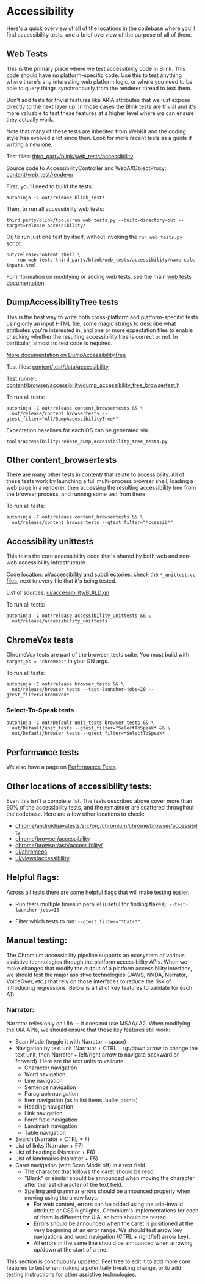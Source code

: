 # Accessibility

Here's a quick overview of all of the locations in the codebase where you'll
find accessibility tests, and a brief overview of the purpose of all of them.

## Web Tests

This is the primary place where we test accessibility code in Blink. This code
should have no platform-specific code. Use this to test anything where there's
any interesting web platform logic, or where you need to be able to query things
synchronously from the renderer thread to test them.

Don't add tests for trivial features like ARIA attributes that we just expose
directly to the next layer up. In those cases the Blink tests are trivial and
it's more valuable to test these features at a higher level where we can ensure
they actually work.

Note that many of these tests are inherited from WebKit and the coding style has
evolved a lot since then. Look for more recent tests as a guide if writing a new
one.

Test files:
[third_party/blink/web_tests/accessibility](https://source.chromium.org/chromium/chromium/src/+/main:third_party/blink/web_tests/accessibility/)

Source code to AccessibilityController and WebAXObjectProxy:
[content/web_test/renderer](https://source.chromium.org/chromium/chromium/src/+/main:content/web_test/renderer/)

First, you'll need to build the tests:
```
autoninja -C out/release blink_tests
```

Then, to run all accessibility web tests:

```
third_party/blink/tools/run_web_tests.py --build-directory=out --target=release accessibility/
```

Or, to run just one test by itself, without invoking the `run_web_tests.py` script:

```
out/release/content_shell \
  --run-web-tests third_party/blink/web_tests/accessibility/name-calc-inputs.html
```

For information on modifying or adding web tests, see the main
[web tests documentation](../../testing/web_tests.md).

## DumpAccessibilityTree tests

This is the best way to write both cross-platform and platform-specific tests
using only an input HTML file, some magic strings to describe what attributes
you're interested in, and one or more expectation files to enable checking
whether the resulting accessibility tree is correct or not. In particular,
almost no test code is required.

[More documentation on DumpAccessibilityTree](../../../content/test/data/accessibility/readme.md)

Test files:
[content/test/data/accessibility](https://source.chromium.org/chromium/chromium/src/+/main:content/test/data/accessibility/)

Test runner:
[content/browser/accessibility/dump_accessibility_tree_browsertest.h](https://source.chromium.org/chromium/chromium/src/+/main:content/browser/accessibility/dump_accessibility_tree_browsertest.h)

To run all tests:

```
autoninja -C out/release content_browsertests && \
  out/release/content_browsertests --gtest_filter="All/DumpAccessibilityTree*"
```

Expectation baselines for each OS can be generated via:

```
tools/accessibility/rebase_dump_accessibility_tree_tests.py
```

## Other content_browsertests

There are many other tests in content/ that relate to accessibility. All of
these tests work by launching a full multi-process browser shell, loading a web
page in a renderer, then accessing the resulting accessibility tree from the
browser process, and running some test from there.

To run all tests:

```
autoninja -C out/release content_browsertests && \
  out/release/content_browsertests --gtest_filter="*ccessib*"
```

## Accessibility unittests

This tests the core accessibility code that's shared by both web and non-web
accessibility infrastructure.

Code location:
[ui/accessibility](https://source.chromium.org/chromium/chromium/src/+/main:ui/accessibility/)
and subdirectories; check the
[`*_unittest.cc` files](https://source.chromium.org/search?q=path:accessibility%20path:_unittest&sq=&ss=chromium%2Fchromium%2Fsrc:ui%2Faccessibility%2F),
next to every file that it's being tested.

List of sources:
[ui/accessibility/BUILD.gn](https://source.chromium.org/chromium/chromium/src/+/main:ui/accessibility/BUILD.gn?q=%22test(%22accessibility_unittests%22)%20%7B%22)

To run all tests:

```
autoninja -C out/release accessibility_unittests && \
  out/release/accessibility_unittests
```

## ChromeVox tests

ChromeVox tests are part of the browser_tests suite. You must build with
`target_os = "chromeos"` in your GN args.

To run all tests:

```
autoninja -C out/release browser_tests && \
  out/release/browser_tests --test-launcher-jobs=20 --gtest_filter=ChromeVox*
```

### Select-To-Speak tests

```
autoninja -C out/Default unit_tests browser_tests && \
  out/Default/unit_tests --gtest_filter=*SelectToSpeak* && \
  out/Default/browser_tests --gtest_filter=*SelectToSpeak*
```

## Performance tests

We also have a page on [Performance Tests](./perf.md).

## Other locations of accessibility tests:

Even this isn't a complete list. The tests described above cover more than 90%
of the accessibility tests, and the remainder are scattered throughout the
codebase. Here are a few other locations to check:

*   [chrome/android/javatests/src/org/chromium/chrome/browser/accessibility](https://source.chromium.org/chromium/chromium/src/+/main:chrome/android/javatests/src/org/chromium/chrome/browser/accessibility/)
*   [chrome/browser/accessibility](https://source.chromium.org/chromium/chromium/src/+/main:chrome/browser/accessibility/)
*   [chrome/browser/ash/accessibility/](https://source.chromium.org/chromium/chromium/src/+/main:chrome/browser/ash/accessibility/)
*   [ui/chromeos](https://source.chromium.org/chromium/chromium/src/+/main:ui/chromeos/)
*   [ui/views/accessibility](https://source.chromium.org/chromium/chromium/src/+/main:ui/views/accessibility/)

## Helpful flags:

Across all tests there are some helpful flags that will make testing easier.

*   Run tests multiple times in parallel (useful for finding flakes):
    `--test-launcher-jobs=10`

*   Filter which tests to run: `--gtest_filter="*Cats*"`

## Manual testing:
The Chromium accessibility pipeline supports an ecosystem of various assistive
technologies through the platform accessibility APIs. When we make changes that
modify the output of a platform accessibility interface, we should test the
major assistive technologies (JAWS, NVDA, Narrator, VoiceOver, etc.) that rely
on those interfaces to reduce the risk of introducing regressions. Below is a
list of key features to validate for each AT:

### Narrator:
Narrator relies only on UIA -- it does not use MSAA/IA2. When modifying the UIA
APIs, we should ensure that these key features still work:
* Scan Mode (toggle it with Narrator + space)
* Navigation by text unit (Narrator + CTRL + up/down arrow to change the text
  unit, then Narrator + left/right arrow to navigate backward or forward).
  Here are the text units to validate:
  * Character navigation
  * Word navigation
  * Line navigation
  * Sentence navigation
  * Paragraph navigation
  * Item navigation (as in list items, bullet points)
  * Heading navigation
  * Link navigation
  * Form field navigation
  * Landmark navigation
  * Table navigation
* Search (Narrator + CTRL + F)
* List of links (Narrator + F7)
* List of headings (Narrator + F6)
* List of landmarks (Narrator + F5)
* Caret navigation (with Scan Mode off) in a text field
  * The character that follows the caret should be read.
  * "Blank" or similar should be announced when moving the character after the
    last character of the text field.
  * Spelling and grammar errors should be announced properly when moving using
    the arrow keys.
    * For web content, errors can be added using the aria-invalid attribute or
      CSS highlights. Chromium's implementations for each of them is different
      for UIA, so both should be tested.
    * Errors should be announced when the caret is positioned at the very
      beginning of an error range. We should test arrow key navigations and word
      navigation (CTRL + right/left arrow key).
    * All errors in the same line should be announced when arrowing up/down at
      the start of a line.

This section is continuously updated. Feel free to edit it to add more core
features to test when making a potentially breaking change, or to add testing
instructions for other assistive technologies.
